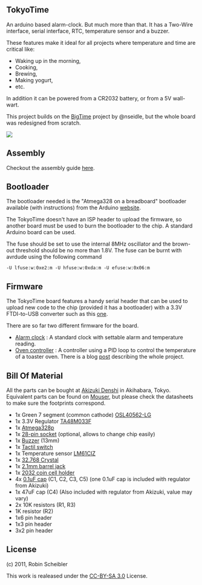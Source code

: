 ## TokyoTime

An arduino based alarm-clock. But much more than that. It has a Two-Wire interface, serial interface, RTC, temperature sensor and a buzzer.

These features make it ideal for all projects where temperature and time are critical like:

  * Waking up in the morning,
  * Cooking,
  * Brewing,
  * Making yogurt,
  * etc.

In addition it can be powered from a CR2032 battery, or from a 5V wall-wart.

This project builds on the [BigTime](https://github.com/nseidle/BigTime) project by @nseidle, but the whole board was redesigned from scratch.

<img src="https://dl.dropbox.com/u/78009186/Photos/2013-01-19%2015.16.09.jpg">

## Assembly

Checkout the assembly guide [here](https://dl.dropbox.com/u/78009186/Documents/TokyoTime_2.1_assembly.pdf).

## Bootloader

The bootloader needed is the "Atmega328 on a breadboard" bootloader available
(with instructions) from the Arduino
[website](http://arduino.cc/en/Tutorial/ArduinoToBreadboard).

The TokyoTime doesn't have an ISP header to upload the firmware, so another
board must be used to burn the bootloader to the chip. A standard Arduino board
can be used.

The fuse should be set to use the internal 8MHz oscillator and the brown-out threshold should be no more than 1.8V. The fuse can be burnt with avrdude
using the following command

    -U lfuse:w:0xe2:m -U hfuse:w:0xda:m -U efuse:w:0x06:m

## Firmware

The TokyoTime board features a handy serial header that can be used to upload
new code to the chip (provided it has a bootloader) with a 3.3V FTDI-to-USB converter
such as this [one](https://www.sparkfun.com/products/9873).

There are so far two different firmware for the board.

* [Alarm clock](https://raw.github.com/fakufaku/TokyoTime/master/TokyoTime.pde)
  : A standard clock with settable alarm and temperature reading.
* [Oven controller](https://github.com/fakufaku/Kuishimbo) : A controller using
  a PID loop to control the temperature of a toaster oven. There is a blog
  [post](http://robinscheibler.org/hacks/2012/08/21/fixing-an-electric-oven/)
  describing the whole project.

## Bill Of Material

All the parts can be bought at [Akizuki Denshi](http://www.akizukidenshi.com/)
in Akihabara, Tokyo. Equivalent parts can be found on
[Mouser](http://www.mouser.com), but please check the datasheets to make sure
the footprints correspond.

* 1x Green 7 segment (common cathode) [OSL40562-LG](http://akizukidenshi.com/catalog/g/gI-03945/)
* 1x 3.3V Regulator [TA48M033F](http://akizukidenshi.com/catalog/g/gI-00538/)
* 1x [Atmega328p](http://akizukidenshi.com/catalog/g/gI-03142/)
* 1x [28-pin socket]() (optional, allows to change chip easily)
* 1x [Buzzer](http://akizukidenshi.com/catalog/g/gP-04118/) (13mm)
* 1x [Tactil switch](http://akizukidenshi.com/catalog/g/gP-03651/)
* 1x Temperature sensor [LM61CIZ](http://akizukidenshi.com/catalog/g/gI-02726/)
* 1x [32.768 Crystal](http://akizukidenshi.com/catalog/g/gP-04005/)
* 1x [2.1mm barrel jack](http://akizukidenshi.com/catalog/g/gC-00077/)
* 1x [2032 coin cell holder](http://akizukidenshi.com/catalog/g/gP-00706/)
* 4x [0.1uF cap](http://akizukidenshi.com/catalog/g/gP-00090/) (C1, C2, C3, C5) (one 0.1uF cap is included with regulator from Akizuki)
* 1x 47uF cap (C4) (Also included with regulator from Akizuki, value may vary)
* 2x 10K resistors (R1, R3)
* 1K resistor (R2)
* 1x6 pin header
* 1x3 pin header
* 3x2 pin header

## License

(c) 2011, Robin Scheibler

This work is realeased under the [CC-BY-SA 3.0](http://creativecommons.org/licenses/by-sa/3.0/us/) License.
